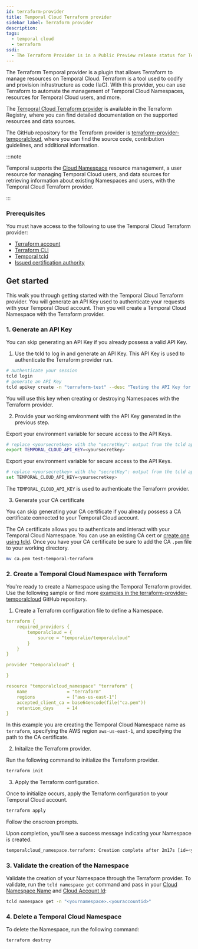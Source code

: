 ```yaml
---
id: terraform-provider
title: Temporal Cloud Terraform provider
sidebar_label: Terraform provider
description:
tags:
  - temporal cloud
  - terraform
ssdi:
  - The Terraform Provider is in a Public Preview release status for Temporal Cloud.
---
```


The Terraform Temporal provider is a plugin that allows Terraform to manage resources on Temporal Cloud.
Terraform is a tool used to codify and provision infrastructure as code (IaC).
With this provider, you can use Terraform to automate the management of Temporal Cloud Namespaces, resources for Temporal Cloud users, and more.

The [Temporal Cloud Terraform provider](https://registry.terraform.io/providers/temporalio/temporalcloud/latest) is available in the Terraform Registry, where you can find detailed documentation on the supported resources and data sources.

The GitHub repository for the Terraform provider is [terraform-provider-temporalcloud](https://github.com/temporalio/terraform-provider-temporalcloud/tree/main), where you can find the source code, contribution guidelines, and additional information.

:::note

Temporal supports the [Cloud Namespace](/cloud/namespaces) resource management, a user resource for managing Temporal Cloud users, and data sources for retrieving information about existing Namespaces and users, with the Temporal Cloud Terraform provider.

:::

### Prerequisites

You must have access to the following to use the Temporal Cloud Terraform provider:

- [Terraform account](https://developer.hashicorp.com/terraform)
- [Terraform CLI](https://developer.hashicorp.com/terraform/cli)
- [Temporal tcld](/cloud/tcld/)
- [Issued certification authority](/cloud/certificates)

## Get started

This walk you through getting started with the Temporal Cloud Terraform provider.
You will generate an API Key used to authenticate your requests with your Temporal Cloud account.
Then you will create a Temporal Cloud Namespace with the Terraform provider.

### 1. Generate an API Key

You can skip generating an API Key if you already possess a valid API Key.

1. Use the tcld to log in and generate an API Key.
   This API Key is used to authenticate the Terraform provider run.

```bash
# authenticate your session
tcld login
# generate an API Key
tcld apikey create -n "terraform-test" --desc "Testing the API Key for the TF Provider" -d 90d
```

You will use this key when creating or destroying Namespaces with the Terraform provider.

2. Provide your working environment with the API Key generated in the previous step.

<Tabs>
  <TabItem value="macos" label="macOS" default>
Export your environment variable for secure access to the API Keys.

```bash
# replace <yoursecretkey> with the "secretKey": output from the tcld apikey create command
export TEMPORAL_CLOUD_API_KEY=<yoursecretkey>
```

</TabItem>
  <TabItem value="windows" label="Windows">
Export your environment variable for secure access to the API Keys.

```bash
# replace <yoursecretkey> with the "secretKey": output from the tcld apikey create command
set TEMPORAL_CLOUD_API_KEY=<yoursecretkey>
```

</TabItem>
</Tabs>

The `TEMPORAL_CLOUD_API_KEY` is used to authenticate the Terraform provider.

3. Generate your CA certificate

You can skip generating your CA certificate if you already possess a CA certificate connected to your Temporal Cloud account.

The CA certificate allows you to authenticate and interact with your Temporal Cloud Namespace.
You can use an existing CA cert or [create one using tcld](/cloud/certificates).
Once you have your CA certificate be sure to add the CA `.pem` file to your working directory.

```bash
mv ca.pem test-temporal-terraform
```

### 2. Create a Temporal Cloud Namespace with Terraform

You're ready to create a Namespace using the Temporal Terraform provider.
Use the following sample or find more [examples in the terraform-provider-temporalcloud](https://github.com/temporalio/terraform-provider-temporalcloud/tree/main/examples) GitHub repository.

1. Create a Terraform configuration file to define a Namespace.

```yml
terraform {
	required_providers {
		temporalcloud = {
			source = "temporalio/temporalcloud"
		}
	}
}

provider "temporalcloud" {

}

resource "temporalcloud_namespace" "terraform" {
	name               = "terraform"
	regions            = ["aws-us-east-1"]
	accepted_client_ca = base64encode(file("ca.pem"))
	retention_days     = 14
}
```

In this example you are creating the Temporal Cloud Namespace name as `terraform`, specifying the AWS region `aws-us-east-1`, and specifying the path to the CA certificate.

2. Initailze the Terraform provider.

Run the following command to initialize the Terraform provider.

```bash
terraform init
```

3. Apply the Terraform configuration.

Once to initialize occurs, apply the Terraform configuration to your Temporal Cloud account.

```bash
terraform apply
```

Follow the onscreen prompts.

Upon completion, you'll see a success message indicating your Namespace is created.

```bash
temporalcloud_namespace.terraform: Creation complete after 2m17s [id=<yournamespace>]
```

### 3. Validate the creation of the Namespace

Validate the creation of your Namespace through the Terraform provider.
To validate, run the `tcld namespace get` command and pass in your [Cloud Namespace Name](/cloud/namespaces#temporal-cloud-namespace-name) and [Cloud Account Id](/cloud/namespaces#temporal-cloud-account-id):

```bash
tcld namespace get -n "<yournamespace>.<youraccountid>"
```

### 4. Delete a Temporal Cloud Namespace

To delete the Namespace, run the following command:

```bash
terraform destroy
```
